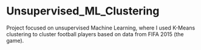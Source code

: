 # Unsupervised_ML_Clustering
Project focused on unsupervised Machine Learning, where I used K-Means clustering to cluster football players based on data from FIFA 2015 (the game).

